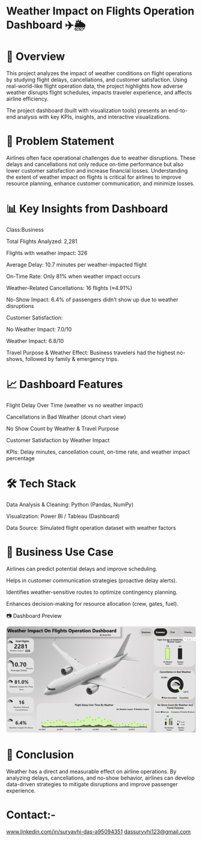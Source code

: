 # Weather Impact on Flights Operation Dashboard ✈️🌦️

# 📖 Overview

This project analyzes the impact of weather conditions on flight operations by studying flight delays, cancellations, and customer satisfaction. Using real-world-like flight operation data, the project highlights how adverse weather disrupts flight schedules, impacts traveler experience, and affects airline efficiency.

The project dashboard (built with visualization tools) presents an end-to-end analysis with key KPIs, insights, and interactive visualizations.

# 🎯 Problem Statement

Airlines often face operational challenges due to weather disruptions. These delays and cancellations not only reduce on-time performance but also lower customer satisfaction and increase financial losses. Understanding the extent of weather impact on flights is critical for airlines to improve resource planning, enhance customer communication, and minimize losses.

# 📊 Key Insights from Dashboard

Class:Business

Total Flights Analyzed: 2,281

Flights with weather impact: 326

Average Delay: 10.7 minutes per weather-impacted flight

On-Time Rate: Only 81% when weather impact occurs

Weather-Related Cancellations: 16 flights (≈4.91%)

No-Show Impact: 6.4% of passengers didn’t show up due to weather disruptions

Customer Satisfaction:

No Weather Impact: 7.0/10

Weather Impact: 6.8/10

Travel Purpose & Weather Effect: Business travelers had the highest no-shows, followed by family & emergency trips.

# 📈 Dashboard Features

Flight Delay Over Time (weather vs no weather impact)

Cancellations in Bad Weather (donut chart view)

No Show Count by Weather & Travel Purpose

Customer Satisfaction by Weather Impact

KPIs: Delay minutes, cancellation count, on-time rate, and weather impact percentage

# 🛠️ Tech Stack

Data Analysis & Cleaning: Python (Pandas, NumPy)

Visualization: Power BI / Tableau (Dashboard)

Data Source: Simulated flight operation dataset with weather factors

# 🚀 Business Use Case

Airlines can predict potential delays and improve scheduling.

Helps in customer communication strategies (proactive delay alerts).

Identifies weather-sensitive routes to optimize contingency planning.

Enhances decision-making for resource allocation (crew, gates, fuel).

📷 Dashboard Preview

![Image](https://github.com/suryavhi704/Weather-Impact-On-Airlines-Operations/blob/main/Weather%20impact%20on%20flights.png?raw=true)

# 📌 Conclusion

Weather has a direct and measurable effect on airline operations. By analyzing delays, cancellations, and no-show behavior, airlines can develop data-driven strategies to mitigate disruptions and improve passenger experience.

# Contact:-
www.linkedin.com/in/suryavhi-das-a95094351
dassuryvhi123@gmail.com
